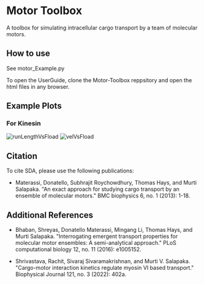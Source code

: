 # Motor Toolbox
A toolbox for simulating intracellular cargo transport by a team of molecular motors.

## How to use
See motor_Example.py

To open the UserGuide, clone the Motor-Toolbox reppsitory and open the html files in any browser.

## Example Plots

### For Kinesin
![runLengthVsFload](https://user-images.githubusercontent.com/52796974/164310588-a65dae94-63aa-42cb-ba0d-18d0d267c2a7.png)
![velVsFload](https://user-images.githubusercontent.com/52796974/164310592-8d0b4a01-8bc1-41f2-b7dd-3def255be59c.png)


## Citation 
To cite SDA, please use the following publications:

- Materassi, Donatello, Subhrajit Roychowdhury, Thomas Hays, and Murti Salapaka. "An exact approach for studying cargo transport by an ensemble of molecular motors." BMC biophysics 6, no. 1 (2013): 1-18.


## Additional References

- Bhaban, Shreyas, Donatello Materassi, Mingang Li, Thomas Hays, and Murti Salapaka. "Interrogating emergent transport properties for molecular motor ensembles: A semi-analytical approach." PLoS computational biology 12, no. 11 (2016): e1005152.

- Shrivastava, Rachit, Sivaraj Sivaramakrishnan, and Murti V. Salapaka. "Cargo-motor interaction kinetics regulate myosin VI based transport." Biophysical Journal 121, no. 3 (2022): 402a.
